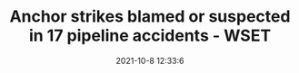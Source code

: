 ---
"title": "Anchor strikes blamed or suspected in 17 pipeline accidents - WSET"
"date": "2021-10-8 12:33:6"
"feed_name": "GOOGLENEWSDRILLING"
"feed_website": "https://news.google.com/search?q=drilling%2Bincident&hl=en-US&gl=US&ceid=US:en"
"feed_rss": "https://news.google.com/rss/search?q=drilling%2Bincident&hl=en-US&gl=US&ceid=US:en"
"link": "https://wset.com/news/nation-world/mystery-lingers-around-cause-of-california-oil-pipeline-leak"
"source": "{'href': 'https://wset.com', 'title': 'WSET'}"
"file": "_posts/2021-1-1-b88397a7b953b10c4504336f37f376e87da4799c.md"
"accident": "1"
"drilling": "1"
"dead": "0"
"injured": "0"
"arrested": "0"
"place": "unknown place"
"where": "unknown site"
"causes": "unknown"
"place_uri": "unknown place"
---